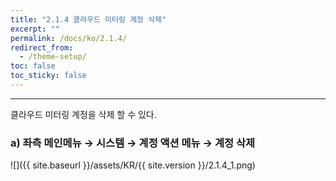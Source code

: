```yaml
---
title: "2.1.4 클라우드 미터링 계정 삭제"
excerpt: ""
permalink: /docs/ko/2.1.4/
redirect_from:
  - /theme-setup/
toc: false
toc_sticky: false
---
```


---

클라우드 미터링 계정을 삭제 할 수 있다.

### a\) 좌측 메인메뉴 → 시스템 → 계정 액션 메뉴 → 계정 삭제
![]({{ site.baseurl }}/assets/KR/{{ site.version }}/2.1.4_1.png)